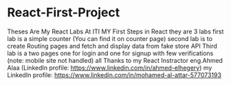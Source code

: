 # React-First-Project
Theses Are My React Labs At ITI
MY First Steps in React
they are 3 labs first lab is a simple counter (You can find it on counter page)
second lab is to create Routing pages and fetch and display data from fake store API
Third lab is a two pages one for login and one for signup with few verifications
(note: mobile site not handled)
all Thanks to my React Instractor eng.Ahmed Alaa (LinkedIn profile: https://www.linkedin.com/in/ahmed-elhegery)
my LinkedIn profile: https://www.linkedin.com/in/mohamed-al-attar-577073193
